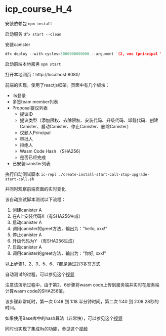 # icp_course_H_4

安装依赖包
`npm install`


启动服务
`dfx start --clean`


安装canister
```rust
dfx deploy --with-cycles=5000000000000 --argument '(2, vec {principal "cnh44-cjhoh-yyoqz-tcp2t-yto7n-6vlpk-xw52p-zuo43-rrlge-4ozr5-6ae"; principal "ndb4h-h6tuq-2iudh-j3opo-trbbe-vljdk-7bxgi-t5eyp-744ga-6eqv6-2ae"; principal "lzf3n-nlh22-cyptu-56v52-klerd-chdxu-t62na-viscs-oqr2d-kyl44-rqe"})'
```

启动前端本地服务
`npm start`


打开本地网页：http://localhost:8080/


前端的实现，使用了reactjs框架。页面中有几个板块：

- IIs登录
- 多签team member列表
- Proposal提议列表
    - 提议ID
    - 提议类型（添加限权、去除限权、安装代码、升级代码、卸载代码、创建Canister、启动Canister、停止Canister、删除Canister）
    - 议题人Principal
    - 审批人
    - 拒绝人
    - Wasm Code Hash （SHA256）
    - 是否已经完成
- 已安装canister列表


执行自动测试脚本
`ic-repl ./create-install-start-call-stop-upgrade-start-call.sh`


并同时观察前端页面的实时变化


该自动测试脚本测试以下流程：


1. 创建canister A
2. 在A上安装代码X（有SHA256生成）
3. 启动canister A
4. 调用canister的greet方法，输出为：“hello, xxx!”
5. 停止canister A
6. 升级代码为Y （有SHA256生成）
7. 启动canister A
8. 调用canister的greet方法，输出为：“你好, xxx!”


以上步骤1、2、3、5、6、7都是通过2/3多签方式

自动测试的过程，可以参见这个[视频](https://youtu.be/Rnbikpvwb9Q)  

注意该演示过程中，由于第2、6步骤将wasm code上传到服务端并实时在服务端计算wasm code的SHA256值。

该步骤非常耗时，第一次 0:48 到 1:18 半分钟时间，第二次 1:40 到 2:08 28秒的时间。

如果使用Base库中的hash算法（非常快），可以参见这个[视频](https://youtu.be/_-YO9iXb3KM)

同时也实现了集成IIs的功能，参见这个[视频](https://youtu.be/oNFTLreH0eM)
